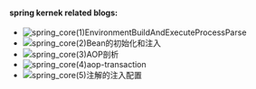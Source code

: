 #### spring kernek related blogs:
- ![spring_core(1)EnvironmentBuildAndExecuteProcessParse](spring_core(1)EnvironmentBuildAndExecuteProcessParse)
- ![spring_core(2)Bean的初始化和注入](https://ceaser.wang/2020/07/05/spring_core/spring_core(2)BeanInitinalAndInject/)
- ![spring_core(3)AOP剖析](https://ceaser.wang/2020/07/11/spring_core/spring_core(3)aop/)
- ![spring_core(4)aop-transaction](https://ceaser.wang/2020/07/13/spring_core/spring_core(4)aop-transaction/)
- ![spring_core(5)注解的注入配置](https://ceaser.wang/2020/07/16/spring_core/spring_core(5)Annotation-config/)
